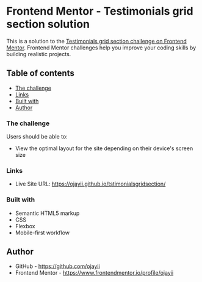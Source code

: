 # Frontend Mentor - Testimonials grid section solution

This is a solution to the [Testimonials grid section challenge on Frontend Mentor](https://www.frontendmentor.io/challenges/testimonials-grid-section-Nnw6J7Un7). Frontend Mentor challenges help you improve your coding skills by building realistic projects. 

## Table of contents
  - [The challenge](#the-challenge)
  - [Links](#links)
  - [Built with](#built-with)
  - [Author](#author)

### The challenge

Users should be able to:

- View the optimal layout for the site depending on their device's screen size

### Links

- Live Site URL: https://ojayii.github.io/tstimonialsgridsection/

### Built with

- Semantic HTML5 markup
- CSS
- Flexbox
- Mobile-first workflow

## Author

- GitHub - https://github.com/ojayii
- Frontend Mentor - https://www.frontendmentor.io/profile/ojayii 
